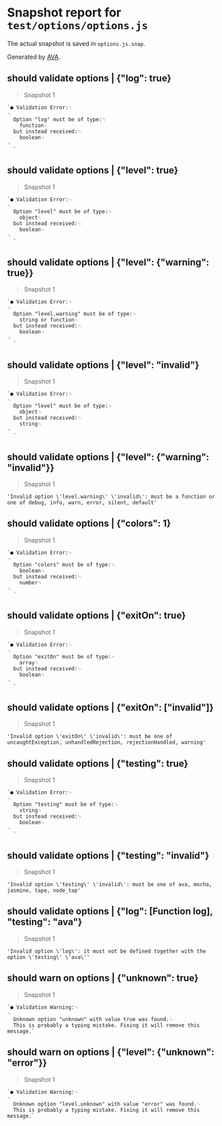 # Snapshot report for `test/options/options.js`

The actual snapshot is saved in `options.js.snap`.

Generated by [AVA](https://avajs.dev).

## should validate options | {"log": true}

> Snapshot 1

    `● Validation Error:␊
    ␊
      Option "log" must be of type:␊
        function␊
      but instead received:␊
        boolean␊
    ␊
      `

## should validate options | {"level": true}

> Snapshot 1

    `● Validation Error:␊
    ␊
      Option "level" must be of type:␊
        object␊
      but instead received:␊
        boolean␊
    ␊
      `

## should validate options | {"level": {"warning": true}}

> Snapshot 1

    `● Validation Error:␊
    ␊
      Option "level.warning" must be of type:␊
        string or function␊
      but instead received:␊
        boolean␊
    ␊
      `

## should validate options | {"level": "invalid"}

> Snapshot 1

    `● Validation Error:␊
    ␊
      Option "level" must be of type:␊
        object␊
      but instead received:␊
        string␊
    ␊
      `

## should validate options | {"level": {"warning": "invalid"}}

> Snapshot 1

    'Invalid option \'level.warning\' \'invalid\': must be a function or one of debug, info, warn, error, silent, default'

## should validate options | {"colors": 1}

> Snapshot 1

    `● Validation Error:␊
    ␊
      Option "colors" must be of type:␊
        boolean␊
      but instead received:␊
        number␊
    ␊
      `

## should validate options | {"exitOn": true}

> Snapshot 1

    `● Validation Error:␊
    ␊
      Option "exitOn" must be of type:␊
        array␊
      but instead received:␊
        boolean␊
    ␊
      `

## should validate options | {"exitOn": ["invalid"]}

> Snapshot 1

    'Invalid option \'exitOn\' \'invalid\': must be one of uncaughtException, unhandledRejection, rejectionHandled, warning'

## should validate options | {"testing": true}

> Snapshot 1

    `● Validation Error:␊
    ␊
      Option "testing" must be of type:␊
        string␊
      but instead received:␊
        boolean␊
    ␊
      `

## should validate options | {"testing": "invalid"}

> Snapshot 1

    'Invalid option \'testing\' \'invalid\': must be one of ava, mocha, jasmine, tape, node_tap'

## should validate options | {"log": [Function log], "testing": "ava"}

> Snapshot 1

    'Invalid option \'log\': it must not be defined together with the option \'testing\' \'ava\''

## should warn on options | {"unknown": true}

> Snapshot 1

    `● Validation Warning:␊
    ␊
      Unknown option "unknown" with value true was found.␊
      This is probably a typing mistake. Fixing it will remove this message.`

## should warn on options | {"level": {"unknown": "error"}}

> Snapshot 1

    `● Validation Warning:␊
    ␊
      Unknown option "level.unknown" with value "error" was found.␊
      This is probably a typing mistake. Fixing it will remove this message.`
